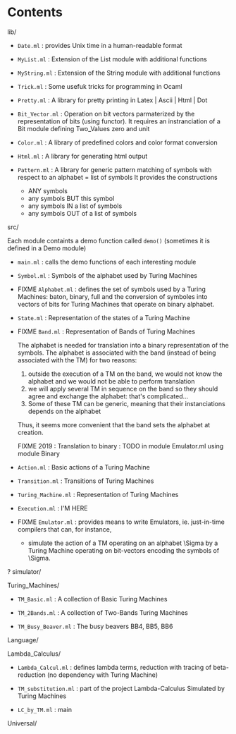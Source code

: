 # Contents

lib/

- `Date.ml` : provides Unix time in a human-readable format

- `MyList.ml` : Extension of the List module with additional functions

- `MyString.ml` : Extension of the String module with additional functions

- `Trick.ml` : Some usefuk tricks for programming in Ocaml

- `Pretty.ml` : A library for pretty printing in Latex | Ascii | Html | Dot

- `Bit_Vector.ml` :  Operation on bit vectors parmaterized by the representation of bits (using functor). It requires an instranciation of a Bit module defining Two_Values zero and unit

- `Color.ml` : A library of predefined colors and color format conversion

- `Html.ml` : A library for generating html output	 

- `Pattern.ml` :  A library for generic pattern matching of symbols with respect to an alphabet = list of symbols
    It provides the constructions
    - ANY symbols
    - any symbols BUT this symbol
    - any symbols IN  a list of symbols
    - any symbols OUT of a list of symbols


src/ 

Each module containts a demo function called `demo()` (sometimes it is defined in a Demo module)

- `main.ml` : calls the demo functions of each interesting module

- `Symbol.ml` : Symbols of the alphabet used by Turing Machines

- FIXME `Alphabet.ml` : defines the set of symbols used by a Turing Machines:  baton, binary, full
     and the conversion of symboles into vectors of bits for Turing Machines that operate on binary alphabet.

- `State.ml` : Representation of the states of a Turing Machine


- FIXME `Band.ml` : Representation of Bands of Turing Machines

     The alphabet is needed for translation into a binary representation of the symbols.
     The alphabet is associated with the band (instead of being associated with the TM) for two reasons:
     
     1. outside the execution of a TM on the band, we would not know the alphabet and we would not be able to perform translation
     2. we will apply several TM in sequence on the band so they should agree and exchange the alphabet: that's complicated...
     3. Some of these TM can be generic, meaning that their instanciations depends on the alphabet
     
     Thus, it seems more convenient that the band sets the alphabet at creation.

    FIXME 2019 : Translation to binary : TODO in module Emulator.ml using module Binary

- `Action.ml` : Basic actions of a Turing Machine

- `Transition.ml` :  Transitions of Turing Machines

- `Turing_Machine.ml` : Representation of Turing Machines

- `Execution.ml` : I'M HERE

- FIXME `Emulator.ml` : provides means to write Emulators, ie. just-in-time compilers that can, for instance,
    - simulate the action of a TM operating on an alphabet \Sigma by a Turing Machine operating on bit-vectors encoding the symbols of \Sigma.

? simulator/



Turing_Machines/

 - `TM_Basic.ml` : A collection of Basic Turing Machines

 - `TM_2Bands.ml` : A collection of Two-Bands Turing Machines

 - `TM_Busy_Beaver.ml` : The busy beavers BB4, BB5, BB6


Language/


Lambda_Calculus/

  - `Lambda_Calcul.ml` : defines lambda terms, reduction with tracing of beta-reduction (no dependency with Turing Machine)

  - `TM_substitution.ml` : part of the project Lambda-Calculus Simulated by Turing Machines

  - `LC_by_TM.ml` : main 

Universal/

